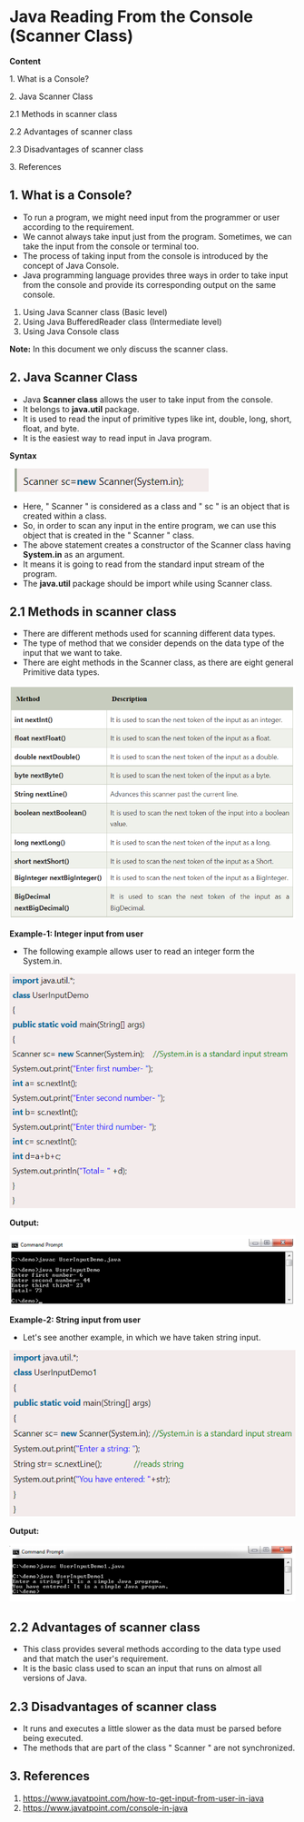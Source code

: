# Java Reading From the Console (Scanner Class)

**Content**

1\. What is a Console?

2\. Java Scanner Class

2.1 Methods in scanner class

2.2 Advantages of scanner class

2.3 Disadvantages of scanner class

3\. References

## 1. What is a Console?

-   To run a program, we might need input from the programmer or user according to the requirement.
-   We cannot always take input just from the program. Sometimes, we can take the input from the console or terminal too.
-   The process of taking input from the console is introduced by the concept of Java Console.
-   Java programming language provides three ways in order to take input from the console and provide its corresponding output on the same console.
1.  Using Java Scanner class (Basic level)
2.  Using Java BufferedReader class (Intermediate level)
3.  Using Java Console class

**Note:** In this document we only discuss the scanner class.

## 2. Java Scanner Class

-   Java **Scanner class** allows the user to take input from the console.
-   It belongs to **java.util** package.
-   It is used to read the input of primitive types like int, double, long, short, float, and byte.
-   It is the easiest way to read input in Java program.

**Syntax**

![](media/b23e3d06dd2a804eeb1e26b02886d1d0.png)

-   Here, " Scanner " is considered as a class and " sc " is an object that is created within a class.
-   So, in order to scan any input in the entire program, we can use this object that is created in the " Scanner " class.
-   The above statement creates a constructor of the Scanner class having **System.in** as an argument.
-   It means it is going to read from the standard input stream of the program.
-   The **java.util** package should be import while using Scanner class.

## 2.1 Methods in scanner class

-   There are different methods used for scanning different data types.
-   The type of method that we consider depends on the data type of the input that we want to take.
-   There are eight methods in the Scanner class, as there are eight general Primitive data types.

![](media/65d2b7a47a56f1b0e105f11c9551ae4c.png)

**Example-1: Integer input from user**

-   The following example allows user to read an integer form the System.in.

![](media/cac7bdbe5f4c1f818d6fa23a0c8c9278.png)

**Output:**

![](media/ab9ad1b068c9918d3772cb02cebdcabb.png)

**Example-2: String input from user**

-   Let's see another example, in which we have taken string input.

![](media/99c402913c1cb773222eba5eed958293.png)

**Output:**

![](media/e8bac996fc4855dc39e193f584ba4053.png)

## 2.2 Advantages of scanner class

-   This class provides several methods according to the data type used and that match the user's requirement.
-   It is the basic class used to scan an input that runs on almost all versions of Java.

## 2.3 Disadvantages of scanner class

-   It runs and executes a little slower as the data must be parsed before being executed.
-   The methods that are part of the class " Scanner " are not synchronized.

## 3. References

1.  https://www.javatpoint.com/how-to-get-input-from-user-in-java
2.  https://www.javatpoint.com/console-in-java
